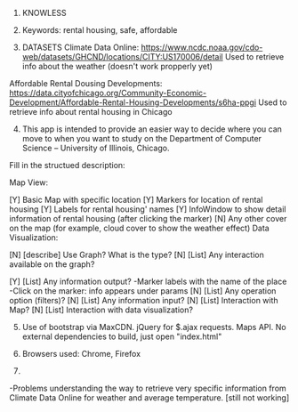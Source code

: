 1. KNOWLESS

2. Keywords: rental housing, safe, affordable

3. DATASETS
Climate Data Online:
https://www.ncdc.noaa.gov/cdo-web/datasets/GHCND/locations/CITY:US170006/detail
Used to retrieve info about the weather (doesn't work propperly yet)

Affordable Rental Dousing Developments:
https://data.cityofchicago.org/Community-Economic-Development/Affordable-Rental-Housing-Developments/s6ha-ppgi
Used to retrieve info about rental housing in Chicago

4. This app is intended to provide an easier way to decide where you can move to when you want to study on the Department of Computer Science – University of Illinois, Chicago.

Fill in the structued description:

Map View:

[Y] Basic Map with specific location
[Y] Markers for location of rental housing
[Y] Labels for rental housing' names
[Y] InfoWindow to show detail information of rental housing (after clicking the marker)
[N] Any other cover on the map (for example, cloud cover to show the weather effect)
Data Visualization:

[N] [describe] Use Graph? What is the type?
[N] [List] Any interaction available on the graph? 

[Y] [List] Any information output?
	-Marker labels with the name of the place
	-Click on the marker: info appears under params
[N] [List] Any operation option (filters)?
[N] [List] Any information input?
[N] [List] Interaction with Map?
[N] [List] Interaction with data visualization?

5. Use of bootstrap via MaxCDN. jQuery for $.ajax requests. Maps API. No external dependencies to build, just open "index.html"

6. Browsers used: Chrome, Firefox

7. 
-Problems understanding the way to retrieve very specific information from Climate Data Online for weather and average temperature. [still not working]